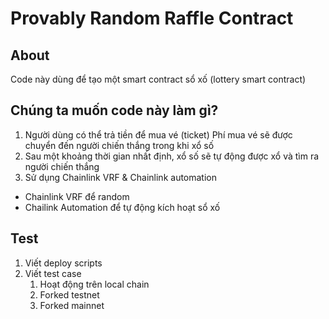 # Provably Random Raffle Contract


## About
Code này dùng để tạo một smart contract sổ xố (lottery smart contract)

## Chúng ta muốn code này làm gì?
1. Người dùng có thể trả tiền để mua vé (ticket)
Phí mua vé sẽ được chuyển đến người chiến thắng trong khi xổ số
2. Sau một khoảng thời gian nhất định, xổ số sẽ tự động được xổ và tìm ra người chiến thắng
3. Sử dụng Chainlink VRF & Chainlink automation
- Chainlink VRF để random
- Chailink Automation để tự động kích hoạt sổ xố

## Test
1. Viết deploy scripts
2. Viết test case
   1. Hoạt động trên local chain
   2. Forked testnet
   3. Forked mainnet